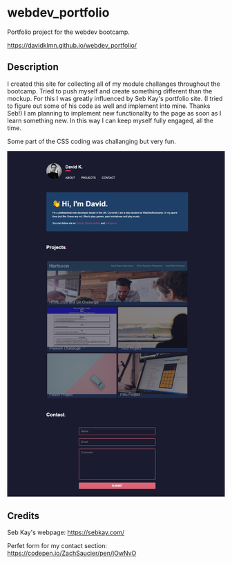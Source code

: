# webdev_portfolio
Portfolio project for the webdev bootcamp.

https://davidklmn.github.io/webdev_portfolio/

## Description

I created this site for collecting all of my module challanges throughout the bootcamp. Tried to push myself and create something different than the mockup. For this I was greatly influenced by Seb Kay's portfolio site.  (I tried to figure out some of his code as well and implement into mine. Thanks Seb!)
I am planning to implement new functionality to the page as soon as I learn something new. In this way I can keep myself fully engaged, all the time.

Some part of the CSS coding was challanging but very fun.

![screencshot of my finished project](https://github.com/davidklmn/webdev_portfolio/blob/main/images/_Users_davidkelemen_bootcamp_portfolio_webdev_portfolio_index.html.png)

## Credits

Seb Kay's webpage: https://sebkay.com/

Perfet form for my contact section: https://codepen.io/ZachSaucier/pen/jOwNvO
